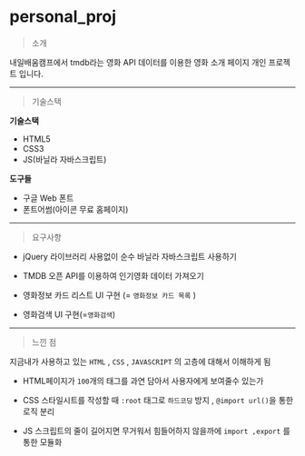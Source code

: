 # personal_proj

> 소개

내일배움캠프에서 tmdb라는 영화 API 데이터를 이용한 
영화 소개 페이지 개인 프로젝트 입니다. 

---
> 기술스택

**기술스택**
 - HTML5 
 - CSS3
 - JS(바닐라 자바스크립트)
 
 
  **도구들**

  - 구글 Web 폰트<br>
  - 폰트어썸(아이콘 무료 홈페이지)
--- 

> 요구사항 

- jQuery 라이브러리 사용없이 순수 바닐라 자바스크립트 사용하기

- TMDB 오픈 API를 이용하여 인기영화 데이터 가져오기 

- 영화정보 카드 리스트 UI 구현 (= `영화정보 카드 목록` )

- 영화검색 UI 구현(=`영화검색`)

---

> 느낀 점

 지금내가 사용하고 있는 `HTML` , `CSS` , `JAVASCRIPT` 의 고층에 대해서 이해하게 됨 

 - HTML페이지가  `100`개의 태그를 과연 담아서 사용자에게 보여줄수 있는가

 - CSS 스타일시트를 작성할 때 `:root` 태그로 `하드코딩`  방지 , `@import url()`을 통한 로직 분리 

 - JS 스크립트의 줄이 길어지면  무거워서 힘들어하지 않을까에 `import ,export` 를 통한 모듈화 









 








